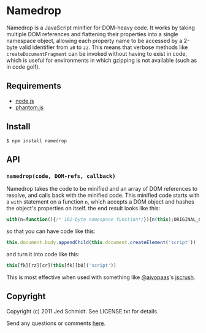 Namedrop
========

Namedrop is a JavaScript minifier for DOM-heavy code. It works by taking multiple DOM references and flattening their properties into a single namespace object, allowing each property name to be accessed by a 2-byte valid identifier from `a0` to `zz`. This means that verbose methods like `createDocumentFragment` can be invoked without having to exist in code, which is useful for environments in which gzipping is not available (such as in code golf).

## Requirements

* [node.js](http://nodejs.org/)
* [phantom.js](http://www.phantomjs.org/)

## Install

    $ npm install namedrop

## API

### `namedrop(code, DOM-refs, callback)`

Namedrop takes the code to be minified and an array of DOM references to resolve, and calls back with the minified code. This minified code starts with a `with` statement on a function `n`, which accepts a DOM object and hashes the object's properties on itself. the end result looks like this:

```javascript
with(n=function(){/* 102-byte namespace function*/}){n(this);ORIGINAL_CODE}
```

so that you can have code like this:

```javascript
this.document.body.appendChild(this.document.createElement('script'))
```

and turn it into code like this:

```javascript
this[fk][rz][cr](this[fk][b0]('script'))
```

This is most effective when used with something like [@aivopaas](http://twitter.com/aivopaas)'s [jscrush](http://www.iteral.com/jscrush/).

Copyright
---------

Copyright (c) 2011 Jed Schmidt. See LICENSE.txt for details.

Send any questions or comments [here](http://twitter.com/jedschmidt).